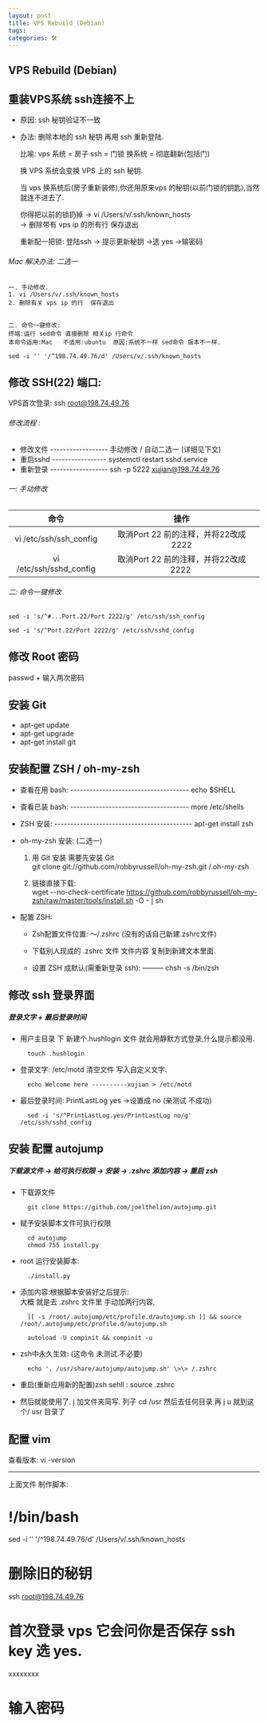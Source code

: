 ```yaml
---
layout: post
title: VPS Rebuild (Debian)
tags: 
categories: 🛠
---
```


## VPS Rebuild (Debian)
## 重装VPS系统 ssh连接不上

- 原因:  ssh 秘钥验证不一致 
- 办法: 删除本地的 ssh 秘钥 再用 ssh 重新登陆.

	比喻:
		vps 系统 = 房子 
		ssh = 门锁
		换系统 = 彻底翻新(包括门)
	  
	换 VPS 系统会变换 VPS 上的 ssh 秘钥.
	 
	当 vps 换系统后(房子重新装修),你还用原来vps 的秘钥(以前门锁的钥匙),当然就连不进去了.
	 
	你得把以前的锁扔掉 
		→  vi /Users/v/.ssh/known\_hosts   
		→  删除带有 vps ip 的所有行  保存退出
	 
	重新配一把锁: 
	登陆ssh → 提示更新秘钥 →选 yes →输密码 

###### Mac 解决办法: 二选一

	一. 手动修改.   
	1. vi /Users/v/.ssh/known_hosts    
	2. 删除有关 vps ip 的行  保存退出
	
	
	二. 命令一键修改:   
	终端:运行 sed命令 直接删除 相关ip 行命令
	本命令适用:Mac   不适用:ubuntu  原因:系统不一样 sed命令 版本不一样.
	
	sed -i '' '/^198.74.49.76/d' /Users/v/.ssh/known_hosts





## 修改 SSH(22) 端口:
VPS首次登录:   ssh root@198.74.49.76  

###### 修改流程 :
- 修改文件 ------------------ 手动修改 / 自动二选一 (详细见下文)
- 重启sshd ----------------- systemctl restart sshd.service
- 重新登录 ------------------ ssh -p 5222 xujian@198.74.49.76

###### 一: 手动修改
|命令|操作|
|:---:|:---:|
| vi /etc/ssh/ssh\_config |   取消Port 22 前的注释，并将22改成2222 |  
| vi /etc/ssh/sshd\_config |  取消Port 22 前的注释，并将22改成2222 |

###### 二: 命令一键修改

	sed -i 's/^#...Port.22/Port 2222/g' /etc/ssh/ssh_config
	
	sed -i 's/^Port.22/Port 2222/g' /etc/ssh/sshd_config





## 修改 Root 密码

passwd  + 输入两次密码



## 安装 Git

- apt-get update
- apt-get upgrade
- apt-get install git


## 安装配置 ZSH / oh-my-zsh

- 查看在用 bash: ------------------------------------- echo $SHELL     
- 查看已装 bash: -------------------------------------  more /etc/shells   
- ZSH 安装: -------------------------------------------  apt-get install zsh
- oh-my-zsh 安装: (二选一)
	1. 用 Git 安装  需要先安装 Git  
		git clone git://github.com/robbyrussell/oh-my-zsh.git /.oh-my-zsh
		  
	2. 链接直接下载:  
		wget --no-check-certificate https://github.com/robbyrussell/oh-my-zsh/raw/master/tools/install.sh -O - | sh


- 配置 ZSH:
	- Zsh配置文件位置: ～/.zshrc  (没有的话自己新建.zshrc文件)

	- 下载别人现成的 .zshrc 文件  文件内容 复制到新建文本里面.
		  
	- 设置 ZSH 成默认(需重新登录 ssh): ———    chsh -s /bin/zsh



## 修改 ssh 登录界面
##### 登录文字 + 最后登录时间

- 用户主目录 下 新建个.hushlogin 文件 就会用静默方式登录,什么提示都没用.
	  
		touch .hushlogin 
- 登录文字: /etc/motd   清空文件 写入自定义文字.
	  
	  
		echo Welcome here ----------xujian > /etc/motd

- 最后登录时间:  PrintLastLog yes →设置成 no (亲测试 不成功)

		sed -i 's/^PrintLastLog.yes/PrintLastLog no/g' /etc/ssh/sshd_config

## 安装 配置 autojump

##### 下载源文件 → 给可执行权限 → 安装 → .zshrc 添加内容 → 重启 zsh

- 下载源文件  
	  
		git clone https://github.com/joelthelion/autojump.git

- 赋予安装脚本文件可执行权限 
	  
		cd autojump 
		chmod 755 install.py
- root 运行安装脚本:
	  
		./install.py  
 
- 添加内容:根据脚本安装好之后提示:  
	大概 就是去 .zshrc 文件里  手动加两行内容,
	  
		[[ -s /root/.autojump/etc/profile.d/autojump.sh ]] && source /root/.autojump/etc/profile.d/autojump.sh
		
		autoload -U compinit && compinit -u

- zsh中永久生效: (这命令 未测试.不必要)

		echo '. /usr/share/autojump/autojump.sh' \>\> /.zshrc             

- 重启(重新应用新的配置)zsh sehll :        source .zshrc

- 然后就能使用了.  j 加文件夹简写.
列子 cd /usr  然后去任何目录 再 j u  就到这个/ usr 目录了 




## 配置 vim

查看版本: vi -version





---- 
上面文件 制作脚本:

# !/bin/bash

sed -i '' '/^198.74.49.76/d' /Users/v/.ssh/known\_hosts
# 删除旧的秘钥

ssh root@198.74.49.76
# 首次登录 vps 它会问你是否保存 ssh key 选 yes.


xxxxxxxx
# 输入密码



 





